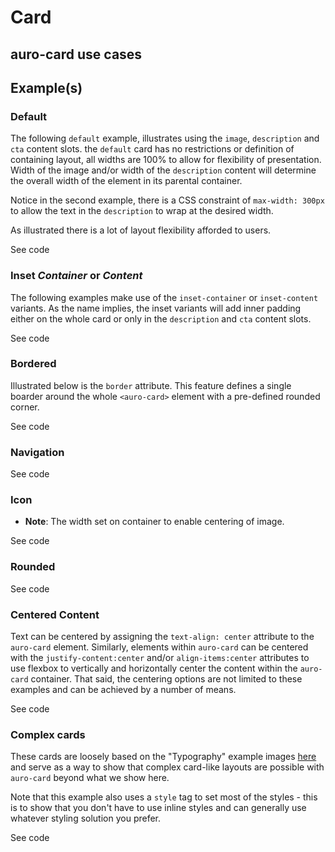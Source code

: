 <!--
The demo.md file is a compiled document. No edits should be made directly to this file.
README.md is created by running `npm run build:docs`.
This file is generated based on a template fetched from `./docs/partials/demo.md`
-->

# Card

<!-- AURO-GENERATED-CONTENT:START (FILE:src=./description.md) -->
<!-- AURO-GENERATED-CONTENT:END -->

## auro-card use cases

<!-- AURO-GENERATED-CONTENT:START (FILE:src=./useCases.md) -->
<!-- AURO-GENERATED-CONTENT:END -->

## Example(s)

### Default

The following `default` example, illustrates using the `image`, `description` and `cta` content slots. the `default` card has no restrictions or definition of containing layout, all widths are 100% to allow for flexibility of presentation. Width of the image and/or width of the `description` content will determine the overall width of the element in its parental container.

Notice in the second example, there is a CSS constraint of `max-width: 300px` to allow the text in the `description` to wrap at the desired width.

As illustrated there is a lot of layout flexibility afforded to users.

<div class="exampleWrapper">
  <!-- AURO-GENERATED-CONTENT:START (FILE:src=./../../apiExamples/basic.html) -->
  <!-- AURO-GENERATED-CONTENT:END -->
</div>

<auro-accordion alignRight>
  <span slot="trigger">See code</span>

<!-- AURO-GENERATED-CONTENT:START (CODE:src=./../../apiExamples/basic.html) -->
<!-- AURO-GENERATED-CONTENT:END -->

</auro-accordion>

### Inset *Container* or *Content*

The following examples make use of the `inset-container` or `inset-content` variants. As the name implies, the inset variants will add inner padding either on the whole card or only in the `description` and `cta` content slots.

<div class="exampleWrapper">
<!-- AURO-GENERATED-CONTENT:START (FILE:src=./../../apiExamples/inset.html) -->
<!-- AURO-GENERATED-CONTENT:END -->
</div>
<auro-accordion alignRight>
  <span slot="trigger">See code</span>

<!-- AURO-GENERATED-CONTENT:START (CODE:src=./../../apiExamples/inset.html) -->
<!-- AURO-GENERATED-CONTENT:END -->

</auro-accordion>

### Bordered

Illustrated below is the `border` attribute. This feature defines a single boarder around the whole `<auro-card>` element with a pre-defined rounded corner.

<div class="exampleWrapper">
<!-- AURO-GENERATED-CONTENT:START (FILE:src=./../../apiExamples/bordered.html) -->
<!-- AURO-GENERATED-CONTENT:END -->
</div>
<auro-accordion alignRight>
  <span slot="trigger">See code</span>

<!-- AURO-GENERATED-CONTENT:START (CODE:src=./../../apiExamples/bordered.html) -->
<!-- AURO-GENERATED-CONTENT:END -->

</auro-accordion>

### Navigation

<div class="exampleWrapper">
<!-- AURO-GENERATED-CONTENT:START (FILE:src=./../../apiExamples/navigation.html) -->
<!-- AURO-GENERATED-CONTENT:END -->
</div>
<auro-accordion alignRight>
  <span slot="trigger">See code</span>

<!-- AURO-GENERATED-CONTENT:START (CODE:src=./../../apiExamples/navigation.html) -->
<!-- AURO-GENERATED-CONTENT:END -->

</auro-accordion>

### Icon

- **Note**: The width set on container to enable centering of image.

<div class="exampleWrapper">
  <!-- AURO-GENERATED-CONTENT:START (FILE:src=./../../apiExamples/icon.html) -->
  <!-- AURO-GENERATED-CONTENT:END -->
</div>
<auro-accordion alignRight>
  <span slot="trigger">See code</span>

<!-- AURO-GENERATED-CONTENT:START (CODE:src=./../../apiExamples/icon.html) -->
<!-- AURO-GENERATED-CONTENT:END -->

</auro-accordion>

### Rounded

<div class="exampleWrapper">
  <!-- AURO-GENERATED-CONTENT:START (FILE:src=./../../apiExamples/round-image.html) -->
  <!-- AURO-GENERATED-CONTENT:END -->
</div>
<auro-accordion alignRight>
  <span slot="trigger">See code</span>

<!-- AURO-GENERATED-CONTENT:START (CODE:src=./../../apiExamples/round-image.html) -->
<!-- AURO-GENERATED-CONTENT:END -->

</auro-accordion>

### Centered Content

Text can be centered by assigning the `text-align: center` attribute to the `auro-card` element.
Similarly, elements within `auro-card` can be centered with the `justify-content:center` and/or `align-items:center`
attributes to use flexbox to vertically and horizontally center the content within the `auro-card` container. That said, the centering options are not limited to these
examples and can be achieved by a number of means.

<div class="exampleWrapper">
  <!-- AURO-GENERATED-CONTENT:START (FILE:src=./../../apiExamples/center.html) -->
  <!-- AURO-GENERATED-CONTENT:END -->
</div>
<auro-accordion alignRight>
  <span slot="trigger">See code</span>

<!-- AURO-GENERATED-CONTENT:START (CODE:src=./../../apiExamples/center.html) -->
<!-- AURO-GENERATED-CONTENT:END -->

</auro-accordion>

### Complex cards

These cards are loosely based on the "Typography" example images [here](https://alaskaair.com) and serve as a way to
show
that complex card-like layouts are possible with `auro-card` beyond what we show here.

Note that this example also uses a `style` tag to set most of the styles - this is to show that you don't have to use
inline styles and can generally use whatever styling solution you prefer.

<div class="exampleWrapper">
  <!-- AURO-GENERATED-CONTENT:START (FILE:src=./../../apiExamples/typography-cards.html) -->
  <!-- AURO-GENERATED-CONTENT:END -->
</div>
<auro-accordion alignRight>
  <span slot="trigger">See code</span>

<!-- AURO-GENERATED-CONTENT:START (CODE:src=./../../apiExamples/typography-cards.html) -->
<!-- AURO-GENERATED-CONTENT:END -->

</auro-accordion>
